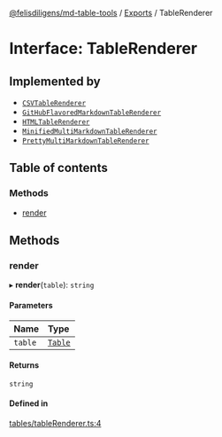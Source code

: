 [@felisdiligens/md-table-tools](../README.md) / [Exports](../modules.md) / TableRenderer

# Interface: TableRenderer

## Implemented by

- [`CSVTableRenderer`](../classes/CSVTableRenderer.md)
- [`GitHubFlavoredMarkdownTableRenderer`](../classes/GitHubFlavoredMarkdownTableRenderer.md)
- [`HTMLTableRenderer`](../classes/HTMLTableRenderer.md)
- [`MinifiedMultiMarkdownTableRenderer`](../classes/MinifiedMultiMarkdownTableRenderer.md)
- [`PrettyMultiMarkdownTableRenderer`](../classes/PrettyMultiMarkdownTableRenderer.md)

## Table of contents

### Methods

- [render](TableRenderer.md#render)

## Methods

### render

▸ **render**(`table`): `string`

#### Parameters

| Name | Type |
| :------ | :------ |
| `table` | [`Table`](../classes/Table.md) |

#### Returns

`string`

#### Defined in

[tables/tableRenderer.ts:4](https://github.com/FelisDiligens/md-table-tools/blob/4fd20a3/src/tables/tableRenderer.ts#L4)
